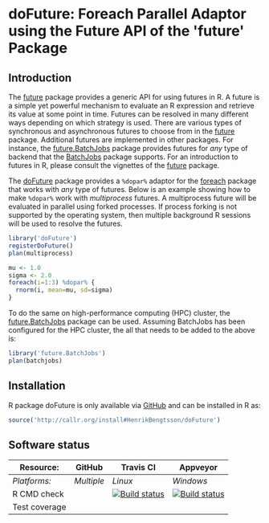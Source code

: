 # doFuture: Foreach Parallel Adaptor using the Future API of the 'future' Package

## Introduction
The [future] package provides a generic API for using futures in R.
A future is a simple yet powerful mechanism to evaluate an R expression
and retrieve its value at some point in time.  Futures can be resolved
in many different ways depending on which strategy is used.
There are various types of synchronous and asynchronous futures to
choose from in the [future] package.
Additional futures are implemented in other packages.
For instance, the [future.BatchJobs] package provides futures for
_any_ type of backend that the [BatchJobs] package supports.
For an introduction to futures in R, please consult the
vignettes of the [future] package.

The [doFuture] package provides a `%dopar%` adaptor for the [foreach]
package that works with _any_ type of futures.
Below is an example showing how to make `%dopar%` work with
_multiprocess_ futures.  A multiprocess future will be evaluated in
parallel using forked processes.  If process forking is not supported
by the operating system, then multiple background R sessions will be
used to resolve the futures.

```r
library('doFuture')
registerDoFuture()
plan(multiprocess)

mu <- 1.0
sigma <- 2.0
foreach(i=1:3) %dopar% {
  rnorm(i, mean=mu, sd=sigma)
}
```

To do the same on high-performance computing (HPC) cluster, the
[future.BatchJobs] package can be used.  Assuming BatchJobs has
been configured for the HPC cluster, the all that needs to be
added to the above is:
```r
library('future.BatchJobs')
plan(batchjobs)
```


[BatchJobs]: http://cran.r-project.org/package=BatchJobs
[doFuture]: https://github.com/HenrikBengtsson/doFuture
[foreach]: http://cran.r-project.org/package=foreach
[future]: http://cran.r-project.org/package=future
[future.BatchJobs]: https://github.com/HenrikBengtsson/future.BatchJobs

## Installation
R package doFuture is only available via [GitHub](https://github.com/HenrikBengtsson/doFuture) and can be installed in R as:
```r
source('http://callr.org/install#HenrikBengtsson/doFuture')
```




## Software status

| Resource:     | GitHub        | Travis CI     | Appveyor         |
| ------------- | ------------------- | ------------- | ---------------- |
| _Platforms:_  | _Multiple_          | _Linux_       | _Windows_        |
| R CMD check   |  | <a href="https://travis-ci.org/HenrikBengtsson/doFuture"><img src="https://travis-ci.org/HenrikBengtsson/doFuture.svg" alt="Build status"></a> | <a href="https://ci.appveyor.com/project/HenrikBengtsson/dofuture"><img src="https://ci.appveyor.com/api/projects/status/github/HenrikBengtsson/doFuture?svg=true" alt="Build status"></a> |
| Test coverage |                     |    |                  |
